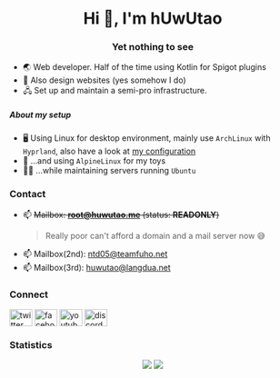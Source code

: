 <h1 align=center>Hi 👋, I'm hUwUtao</h1>
<h3 align=center>Yet nothing to see</h3>

- 🌏 Web developer. Half of the time using Kotlin for Spigot plugins
- 📐 Also design websites (yes somehow I do)
- 🖧 Set up and maintain a semi-pro infrastructure.

##### About my setup

- 🖥️ Using Linux for desktop environment, mainly use `ArchLinux` with `Hyprland`, also have a look at [my configuration](https://github.com/hUwUtao/hyprdot)
- 🤖 ...and using `AlpineLinux` for my toys
- 👨‍💻 ...while maintaining servers running `Ubuntu`

### Contact

- 📫 ~~Mailbox: **root@huwutao.me** (status: **READONLY**)~~
  > Really poor can't afford a domain and a mail server now 😅
- 📫 Mailbox(2nd): ntd05@teamfuho.net
- 📫 Mailbox(3rd): huwutao@langdua.net

### Connect
<a href=https://twitter.com/hutawd target=blank><img align=center alt=twitter height=30 src=https://raw.githubusercontent.com/rahuldkjain/github-profile-readme-generator/master/src/images/icons/Social/twitter.svg width=40></a>
<a href=https://fb.com/huwutao target=blank><img align=center alt=facebook height=30 src=https://raw.githubusercontent.com/rahuldkjain/github-profile-readme-generator/master/src/images/icons/Social/facebook.svg width=40></a>
<a href=https://www.youtube.com/c/huwutao target=blank><img align=center alt=youtube height=30 src=https://raw.githubusercontent.com/rahuldkjain/github-profile-readme-generator/master/src/images/icons/Social/youtube.svg width=40></a>
<a href=https://discord.gg/B7uujb8s99 target=blank><img align=center alt=discord height=30 src=https://raw.githubusercontent.com/rahuldkjain/github-profile-readme-generator/master/src/images/icons/Social/discord.svg width=40></a>

### Statistics
<div align="center">
  <picture>
  <source media="(prefers-color-scheme: dark)" srcset="https://github-readme-stats.vercel.app/api?username=hUwUtao&theme=transparent&hide_border=true&show_icons=true&include_all_commits=true&count_private=true" align="top">
  <img src="https://github-readme-stats.vercel.app/api?username=hUwUtao&theme=default&hide_border=true&show_icons=true&include_all_commits=true&count_private=true" align="top">
</picture>
<picture>
   <source media="(prefers-color-scheme: dark)" srcset="https://github-readme-stats.vercel.app/api/top-langs?layout=donut-vertical&langs_count=10&theme=transparent&hide_border=true&count_private=true&username=hUwUtao&size_weight=0.2&count_weight=0.8">
   <img src="https://github-readme-stats.vercel.app/api/top-langs?layout=donut-vertical&langs_count=10&theme=default&hide_border=true&count_private=true&username=hUwUtao&size_weight=0.2&count_weight=0.8">
</picture>
</div>
